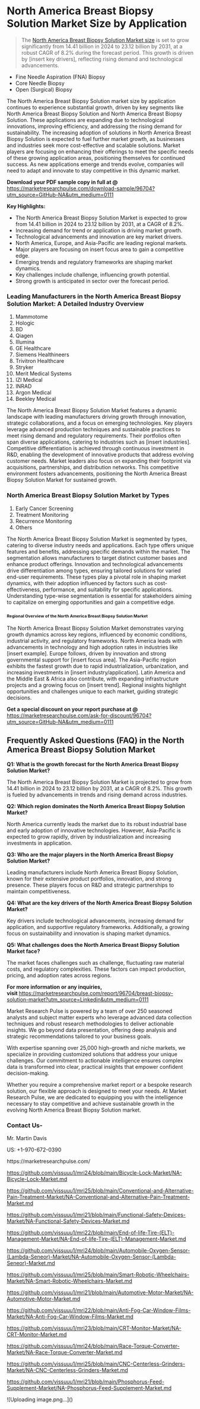 <h1>North America Breast Biopsy Solution Market&nbsp;Size by Application</h1><blockquote><p>The <a href="https://marketresearchpulse.com/download-sample/96704?utm_source=GitHub-NA&amp;utm_medium=0111">North America Breast Biopsy Solution Market size</a> is set to grow significantly from 14.41 billion in 2024 to 23.12 billion by 2031, at a robust CAGR of 8.2% during the forecast period. This growth is driven by [insert key drivers], reflecting rising demand and technological advancements.</p></blockquote><ul><li>Fine Needle Aspiration (FNA) Biopsy<li> Core Needle Biopsy<li> Open (Surgical) Biopsy</li></ul><p>The North America Breast Biopsy Solution market size by application continues to experience substantial growth, driven by key segments like North America Breast Biopsy Solution and North America Breast Biopsy Solution. These applications are expanding due to technological innovations, improving efficiency, and addressing the rising demand for sustainability. The increasing adoption of solutions in North America Breast Biopsy Solution is expected to fuel further market growth, as businesses and industries seek more cost-effective and scalable solutions. Market players are focusing on enhancing their offerings to meet the specific needs of these growing application areas, positioning themselves for continued success. As new applications emerge and trends evolve, companies will need to adapt and innovate to stay competitive in this dynamic market.</p><p><strong>Download your PDF sample copy in full at @ </strong><a href="https://marketresearchpulse.com/download-sample/96704?utm_source=GitHub-NA&amp;utm_medium=0111">https://marketresearchpulse.com/download-sample/96704?utm_source=GitHub-NA&amp;utm_medium=0111</a></p><p><strong>Key Highlights: </strong></p><ul><li>The North America Breast Biopsy Solution Market is expected to grow from 14.41 billion in 2024 to 23.12 billion by 2031, at a CAGR of 8.2%.</li><li>Increasing demand for trend or application is driving market growth.</li><li>Technological advancements and innovation are key market drivers.</li><li>North America, Europe, and Asia-Pacific are leading regional markets.</li><li>Major players are focusing on insert focus area to gain a competitive edge.</li><li>Emerging trends and regulatory frameworks are shaping market dynamics.</li><li>Key challenges include challenge, influencing growth potential.</li><li>Strong growth is anticipated in sector over the forecast period.</li></ul><h3>Leading Manufacturers in the North America Breast Biopsy Solution Market: A Detailed Industry Overview</h3><ol><li>Mammotome</li><li>Hologic</li><li>BD</li><li>Qiagen</li><li>Illumina</li><li>GE Healthcare</li><li>Siemens Healthineers</li><li>Trivitron Healthcare</li><li>Stryker</li><li>Merit Medical Systems</li><li>IZI Medical</li><li>INRAD</li><li>Argon Medical</li><li>Beekley Medical</li></ol><div class="flex max-w-full flex-col flex-grow"><div class="min-h-8 text-message flex w-full flex-col items-end gap-2 whitespace-normal break-words [.text-message+&amp;]:mt-5" dir="auto" data-message-author-role="assistant" data-message-id="fd8432e4-4910-450d-b182-61b7bfb0a01f" data-message-model-slug="gpt-4o"><div class="flex w-full flex-col gap-1 empty:hidden first:pt-[3px]"><div class="markdown prose w-full break-words dark:prose-invert light"><p>The North America Breast Biopsy Solution Market features a dynamic landscape with leading manufacturers driving growth through innovation, strategic collaborations, and a focus on emerging technologies. Key players leverage advanced production techniques and sustainable practices to meet rising demand and regulatory requirements. Their portfolios often span diverse applications, catering to industries such as [insert industries]. Competitive differentiation is achieved through continuous investment in R&amp;D, enabling the development of innovative products that address evolving customer needs. Market leaders also focus on expanding their footprint via acquisitions, partnerships, and distribution networks. This competitive environment fosters advancements, positioning the North America Breast Biopsy Solution Market for sustained growth.</p></div></div></div></div><h3>North America Breast Biopsy Solution Market by Types</h3><ol><li>Early Cancer Screening<li> Treatment Monitoring<li> Recurrence Monitoring<li> Others</li></ol><div class="flex max-w-full flex-col flex-grow"><div class="min-h-8 text-message flex w-full flex-col items-end gap-2 whitespace-normal break-words [.text-message+&amp;]:mt-5" dir="auto" data-message-author-role="assistant" data-message-id="084470be-0bb7-4664-bddf-5156b4f41249" data-message-model-slug="gpt-4o-mini"><div class="flex w-full flex-col gap-1 empty:hidden first:pt-[3px]"><div class="markdown prose w-full break-words dark:prose-invert light"><p>The North America Breast Biopsy Solution Market is segmented by types, catering to diverse industry needs and applications. Each type offers unique features and benefits, addressing specific demands within the market. The segmentation allows manufacturers to target distinct customer bases and enhance product offerings. Innovation and technological advancements drive differentiation among types, ensuring tailored solutions for varied end-user requirements. These types play a pivotal role in shaping market dynamics, with their adoption influenced by factors such as cost-effectiveness, performance, and suitability for specific applications. Understanding type-wise segmentation is essential for stakeholders aiming to capitalize on emerging opportunities and gain a competitive edge.</p></div></div></div></div><h3><span style="font-size: 11px;">Regional Overview of the North America Breast Biopsy Solution Market</span></h3><div class="flex max-w-full flex-col flex-grow"><div class="min-h-8 text-message flex w-full flex-col items-end gap-2 whitespace-normal break-words [.text-message+&amp;]:mt-5" dir="auto" data-message-author-role="assistant" data-message-id="e9038762-ce64-4e30-91c9-9bd413514231" data-message-model-slug="gpt-4o-mini"><div class="flex w-full flex-col gap-1 empty:hidden first:pt-[3px]"><div class="markdown prose w-full break-words dark:prose-invert light"><p>The North America Breast Biopsy Solution Market demonstrates varying growth dynamics across key regions, influenced by economic conditions, industrial activity, and regulatory frameworks. North America leads with advancements in technology and high adoption rates in industries like [insert example]. Europe follows, driven by innovation and strong governmental support for [insert focus area]. The Asia-Pacific region exhibits the fastest growth due to rapid industrialization, urbanization, and increasing investments in [insert industry/application]. Latin America and the Middle East &amp; Africa also contribute, with expanding infrastructure projects and a growing focus on [insert trend]. Regional insights highlight opportunities and challenges unique to each market, guiding strategic decisions.</p></div></div></div></div><p><strong>Get a special discount on your report purchase at @ </strong><a href="https://marketresearchpulse.com/ask-for-discount/96704?utm_source=GitHub-NA&amp;utm_medium=0111">https://marketresearchpulse.com/ask-for-discount/96704?utm_source=GitHub-NA&amp;utm_medium=0111</a></p><h2>Frequently Asked Questions (FAQ) in the North America Breast Biopsy Solution Market</h2><p><strong>Q1: What is the growth forecast for the North America Breast Biopsy Solution Market?</strong></p><p>The North America Breast Biopsy Solution Market is projected to grow from 14.41 billion in 2024 to 23.12 billion by 2031, at a CAGR of 8.2%. This growth is fueled by advancements in trends and rising demand across industries.</p><p><strong>Q2: Which region dominates the North America Breast Biopsy Solution Market?</strong></p><p>North America currently leads the market due to its robust industrial base and early adoption of innovative technologies. However, Asia-Pacific is expected to grow rapidly, driven by industrialization and increasing investments in application.</p><p><strong>Q3: Who are the major players in the North America Breast Biopsy Solution Market?</strong></p><p>Leading manufacturers include North America Breast Biopsy Solution, known for their extensive product portfolios, innovation, and strong presence. These players focus on R&amp;D and strategic partnerships to maintain competitiveness.</p><p><strong>Q4: What are the key drivers of the North America Breast Biopsy Solution Market?</strong></p><p>Key drivers include technological advancements, increasing demand for application, and supportive regulatory frameworks. Additionally, a growing focus on sustainability and innovation is shaping market dynamics.</p><p><strong>Q5: What challenges does the North America Breast Biopsy Solution Market face?</strong></p><p>The market faces challenges such as challenge, fluctuating raw material costs, and regulatory complexities. These factors can impact production, pricing, and adoption rates across regions.</p><p><strong>For more information or any inquiries, visit&nbsp;</strong><a href="https://marketresearchpulse.com/report/96704/breast-biopsy-solution-market?utm_source=Linkedin&utm_medium=0111">https://marketresearchpulse.com/report/96704/breast-biopsy-solution-market?utm_source=Linkedin&utm_medium=0111</a></p><p>Market Research Pulse is powered by a team of over 250 seasoned analysts and subject matter experts who leverage advanced data collection techniques and robust research methodologies to deliver actionable insights. We go beyond data presentation, offering deep analysis and strategic recommendations tailored to your business goals.</p><p>With expertise spanning over 25,000 high-growth and niche markets, we specialize in providing customized solutions that address your unique challenges. Our commitment to actionable intelligence ensures complex data is transformed into clear, practical insights that empower confident decision-making.</p><p>Whether you require a comprehensive market report or a bespoke research solution, our flexible approach is designed to meet your needs. At Market Research Pulse, we are dedicated to equipping you with the intelligence necessary to stay competitive and achieve sustainable growth in the evolving North America Breast Biopsy Solution market.</p><h3><strong>Contact Us-</strong></h3><p>Mr. Martin Davis</p><p>US: +1-970-672-0390</p><p>https://marketresearchpulse.com/</p><p><a href="https://github.com/vissuuu1/mri24/blob/main/Bicycle-Lock-Market/NA-Bicycle-Lock-Market.md">https://github.com/vissuuu1/mri24/blob/main/Bicycle-Lock-Market/NA-Bicycle-Lock-Market.md</a></p><p><a href="https://github.com/vissuuu1/mri25/blob/main/Conventional-and-Alternative-Pain-Treatment-Market/NA-Conventional-and-Alternative-Pain-Treatment-Market.md">https://github.com/vissuuu1/mri25/blob/main/Conventional-and-Alternative-Pain-Treatment-Market/NA-Conventional-and-Alternative-Pain-Treatment-Market.md</a></p><p><a href="https://github.com/vissuuu1/mri21/blob/main/Functional-Safety-Devices-Market/NA-Functional-Safety-Devices-Market.md">https://github.com/vissuuu1/mri21/blob/main/Functional-Safety-Devices-Market/NA-Functional-Safety-Devices-Market.md</a></p><p><a href="https://github.com/vissuuu1/mri22/blob/main/End-of-life-Tire-(ELT)-Management-Market/NA-End-of-life-Tire-(ELT)-Management-Market.md">https://github.com/vissuuu1/mri22/blob/main/End-of-life-Tire-(ELT)-Management-Market/NA-End-of-life-Tire-(ELT)-Management-Market.md</a></p><p><a href="https://github.com/vissuuu1/mri24/blob/main/Automobile-Oxygen-Sensor-(Lambda-Seneor)-Market/NA-Automobile-Oxygen-Sensor-(Lambda-Seneor)-Market.md">https://github.com/vissuuu1/mri24/blob/main/Automobile-Oxygen-Sensor-(Lambda-Seneor)-Market/NA-Automobile-Oxygen-Sensor-(Lambda-Seneor)-Market.md</a></p><p><a href="https://github.com/vissuuu1/mri25/blob/main/Smart-Robotic-Wheelchairs-Market/NA-Smart-Robotic-Wheelchairs-Market.md">https://github.com/vissuuu1/mri25/blob/main/Smart-Robotic-Wheelchairs-Market/NA-Smart-Robotic-Wheelchairs-Market.md</a></p><p><a href="https://github.com/vissuuu1/mri21/blob/main/Automotive-Motor-Market/NA-Automotive-Motor-Market.md">https://github.com/vissuuu1/mri21/blob/main/Automotive-Motor-Market/NA-Automotive-Motor-Market.md</a></p><p><a href="https://github.com/vissuuu1/mri22/blob/main/Anti-Fog-Car-Window-Films-Market/NA-Anti-Fog-Car-Window-Films-Market.md">https://github.com/vissuuu1/mri22/blob/main/Anti-Fog-Car-Window-Films-Market/NA-Anti-Fog-Car-Window-Films-Market.md</a></p><p><a href="https://github.com/vissuuu1/mri23/blob/main/CRT-Monitor-Market/NA-CRT-Monitor-Market.md">https://github.com/vissuuu1/mri23/blob/main/CRT-Monitor-Market/NA-CRT-Monitor-Market.md</a></p><p><a href="https://github.com/vissuuu1/mri24/blob/main/Race-Torque-Converter-Market/NA-Race-Torque-Converter-Market.md">https://github.com/vissuuu1/mri24/blob/main/Race-Torque-Converter-Market/NA-Race-Torque-Converter-Market.md</a></p><p><a href="https://github.com/vissuuu1/mri25/blob/main/CNC-Centerless-Grinders-Market/NA-CNC-Centerless-Grinders-Market.md">https://github.com/vissuuu1/mri25/blob/main/CNC-Centerless-Grinders-Market/NA-CNC-Centerless-Grinders-Market.md</a></p><p><a href="https://github.com/vissuuu1/mri21/blob/main/Phosphorus-Feed-Supplement-Market/NA-Phosphorus-Feed-Supplement-Market.md">https://github.com/vissuuu1/mri21/blob/main/Phosphorus-Feed-Supplement-Market/NA-Phosphorus-Feed-Supplement-Market.md</a></p>
![Uploading image.png…]()
